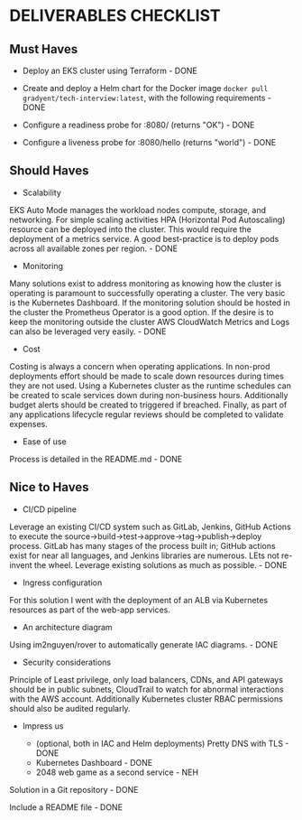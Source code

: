 # DELIVERABLES CHECKLIST

## Must Haves

- Deploy an EKS cluster using Terraform - DONE

- Create and deploy a Helm chart for the Docker image `docker pull gradyent/tech-interview:latest`, with the following requirements - DONE

- Configure a readiness probe for :8080/ (returns "OK") - DONE

- Configure a liveness probe for :8080/hello (returns "world") - DONE

## Should Haves

- Scalability

EKS Auto Mode manages the workload nodes compute, storage, and networking. For simple scaling activities  HPA (Horizontal Pod Autoscaling) resource can be deployed into the cluster. This would require the deployment of a metrics service. A good best-practice is to deploy pods across all available zones per region. - DONE

- Monitoring

Many solutions exist to address monitoring as knowing how the cluster is operating is paramount to successfully operating a cluster. The very basic is the Kubernetes Dashboard. If the monitoring solution should be hosted in the cluster the Prometheus Operator is a good option. If the desire is to keep the monitoring outside the cluster AWS CloudWatch Metrics and Logs can also be leveraged very easily. - DONE

- Cost

Costing is always a concern when operating applications. In non-prod deployments effort should be made to scale down resources during times they are not used. Using a Kubernetes cluster as the runtime schedules can be created to scale services down during non-business hours. Additionally budget alerts should be created to triggered if breached. Finally, as part of any applications lifecycle regular reviews should be completed to validate expenses.

- Ease of use

Process is detailed in the README.md - DONE

## Nice to Haves

- CI/CD pipeline

Leverage an existing CI/CD system such as GitLab, Jenkins, GitHub Actions to execute the source->build->test->approve->tag->publish->deploy process. GitLab has many stages of the process built in; GitHub actions exist for near all languages, and Jenkins libraries are numerous. LEts not re-invent the wheel. Leverage existing solutions as much as possible. - DONE

- Ingress configuration

For this solution I went with the deployment of an ALB via Kubernetes resources as part of the web-app services.

- An architecture diagram

Using im2nguyen/rover to automatically generate IAC diagrams. - DONE

- Security considerations

Principle of Least privilege, only load balancers, CDNs, and API gateways should be in public subnets, CloudTrail to watch for abnormal interactions with the AWS account. Additionally Kubernetes cluster RBAC permissions should also be audited regularly.

- Impress us

  - (optional, both in IAC and Helm deployments) Pretty DNS with TLS - DONE
  - Kubernetes Dashboard - DONE
  - 2048 web game as a second service - NEH

Solution in a Git repository - DONE

Include a README file - DONE
